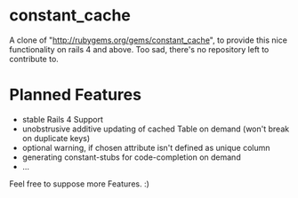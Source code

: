 constant_cache
=============

A clone of "http://rubygems.org/gems/constant_cache", to provide this nice functionality on rails 4 and above. Too sad, there's no repository left to contribute to. 


Planned Features
================
- stable Rails 4 Support
- unobstrusive additive updating of cached Table on demand (won't break on duplicate keys)
- optional warning, if chosen attribute isn't defined as unique column
- generating constant-stubs for code-completion on demand
- ...

Feel free to suppose more Features. :)
